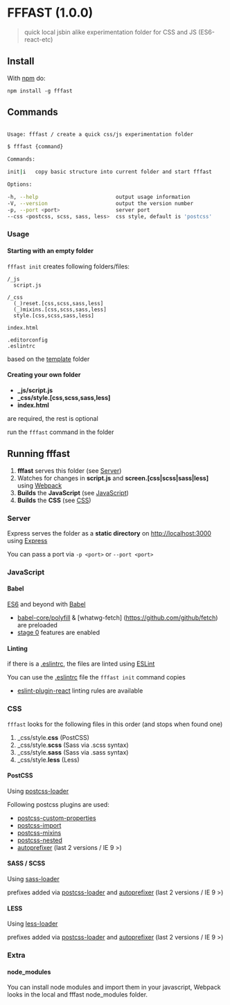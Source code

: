 
# FFFAST (1.0.0)

> quick local jsbin alike experimentation folder for CSS and JS (ES6-react-etc)

## Install

With [npm](http://npmjs.org) do:

    npm install -g fffast

## Commands


```bash

Usage: fffast / create a quick css/js experimentation folder

$ fffast {command}

Commands:

init|i   copy basic structure into current folder and start fffast

Options:

-h, --help                         output usage information
-V, --version                      output the version number
-p, --port <port>                  server port
--css <postcss, scss, sass, less>  css style, default is 'postcss'


```

### Usage

#### Starting with an empty folder

`fffast init` creates following folders/files:

```
/_js
  script.js

/_css
  (_)reset.[css,scss,sass,less]
  (_)mixins.[css,scss,sass,less]
  style.[css,scss,sass,less]

index.html

.editorconfig
.eslintrc

```

based on the [template](/template) folder


#### Creating your own folder


- **_js/script.js**
- **_css/style.[css,scss,sass,less]**
- **index.html**

are required, the rest is optional

run the `fffast` command in the folder

## Running fffast

1. **fffast** serves this folder (see [Server](#Server))
2. Watches for changes in **script.js** and **screen.[css|scss|sass|less]** using [Webpack](https://github.com/webpack/webpack)
3. **Builds** the **JavaScript** (see [JavaScript](#JavaScript))
4. **Builds** the **CSS** (see [CSS](#CSS))

### Server

Express serves the folder as a **static directory** on [http://localhost:3000](http://localhost:3000) using [Express](https://github.com/strongloop/express)

You can pass a port via `-p <port>` or `--port <port>`

### JavaScript

#### Babel

[ES6](http://exploringjs.com/) and beyond with [Babel](https://github.com/babel/babel)

- [babel-core/polyfill](https://babeljs.io/docs/usage/polyfill/) & [whatwg-fetch]
(https://github.com/github/fetch) are preloaded
- [stage 0](https://babeljs.io/docs/usage/experimental/) features are enabled

#### Linting

if there is a [.eslintrc](http://eslint.org/docs/user-guide/configuring.html), the files are linted using [ESLint](https://github.com/eslint/eslint)

You can use the [.eslintrc](templates/base/.eslintrc) file the `fffast init` command copies

- [eslint-plugin-react](https://github.com/yannickcr/eslint-plugin-react) linting rules are available

### CSS

`fffast` looks for the following files in this order (and stops when found one)

1. _css/style.**css** (PostCSS)
2. _css/style.**scss** (Sass via .scss syntax)
3. _css/style.**sass** (Sass via .sass syntax)
4. _css/style.**less** (Less)


#### PostCSS

Using [postcss-loader](https://github.com/postcss/postcss-loader)

Following postcss plugins are used:

- [postcss-custom-properties](https://github.com/postcss/postcss-custom-properties)
- [postcss-import](https://github.com/postcss/postcss-import)
- [postcss-mixins](https://github.com/postcss/postcss-mixins)
- [postcss-nested](https://github.com/postcss/postcss-nested)
- [autoprefixer](https://github.com/postcss/autoprefixer-core) (last 2 versions / IE 9 >)

#### SASS / SCSS

Using [sass-loader](https://github.com/jtangelder/sass-loader)

prefixes added via [postcss-loader](https://github.com/postcss/postcss-loader) and  [autoprefixer](https://github.com/postcss/autoprefixer-core) (last 2 versions / IE 9 >)

#### LESS

Using [less-loader](https://github.com/webpack/less-loader)

prefixes added via [postcss-loader](https://github.com/postcss/postcss-loader) and  [autoprefixer](https://github.com/postcss/autoprefixer-core) (last 2 versions / IE 9 >)

### Extra

#### node_modules

You can install node modules and import them in your javascript, Webpack looks in the local and fffast node_modules folder.
